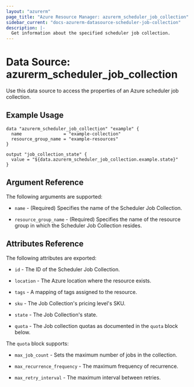 ```yaml
---
layout: "azurerm"
page_title: "Azure Resource Manager: azurerm_scheduler_job_collection"
sidebar_current: "docs-azurerm-datasource-scheduler-job-collection"
description: |-
  Get information about the specified scheduler job collection.
---
```


# Data Source: azurerm_scheduler_job_collection

Use this data source to access the properties of an Azure scheduler job collection.

## Example Usage

```hcl
data "azurerm_scheduler_job_collection" "example" {
  name                = "example-collection"
  resource_group_name = "example-resources"
}

output "job_collection_state" {
  value = "${data.azurerm_scheduler_job_collection.example.state}"
}
```

## Argument Reference

The following arguments are supported:

* `name` - (Required) Specifies the name of the Scheduler Job Collection.

* `resource_group_name` - (Required) Specifies the name of the resource group in which the Scheduler Job Collection resides.

## Attributes Reference

The following attributes are exported:

* `id` - The ID of the Scheduler Job Collection.

* `location` - The Azure location where the resource exists.

* `tags` - A mapping of tags assigned to the resource.

* `sku` - The Job Collection's pricing level's SKU.

* `state` - The Job Collection's state.

* `quota` - The Job collection quotas as documented in the `quota` block below.

The `quota` block supports:

* `max_job_count` - Sets the maximum number of jobs in the collection.

* `max_recurrence_frequency` - The maximum frequency of recurrence.

* `max_retry_interval` - The maximum interval between retries.
